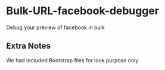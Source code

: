 # Bulk-URL-facebook-debugger
Debug your preview of facebook in bulk

Extra Notes
-------
We had included Bootstrap files for look purpose only
